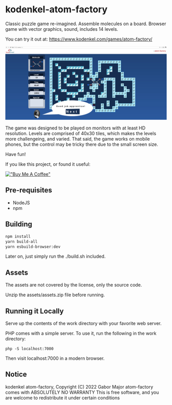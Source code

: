 # kodenkel-atom-factory

Classic puzzle game re-imagined. Assemble molecules on a board. Browser game with vector graphics, sound, includes 14 levels.

You can try it out at: https://www.kodenkel.com/games/atom-factory/

![Showcase of the mini-game running in a browser](showcase.jpg)

The game was designed to be played on monitors with at least HD resolution. Levels are comprised of 40x30 tiles, which makes the levels more challengeing, and varied. That said, the game works on mobile phones, but the control may be tricky there due to the small screen size. 

Have fun!

If you like this project, or found it useful:

[!["Buy Me A Coffee"](https://www.buymeacoffee.com/assets/img/custom_images/orange_img.png)](https://www.buymeacoffee.com/kodenkel)

## Pre-requisites

- NodeJS
- npm

## Building

```
npm install
yarn build-all
yarn esbuild-browser:dev
```

Later on, just simply run the ./build.sh included.

## Assets

The assets are not covered by the license, only the source code.

Unzip the assets/assets.zip file before running.

## Running it Locally

Serve up the contents of the work directory with your favorite web server.

PHP comes with a simple server. To use it, run the following in the work directory:

```
php -S localhost:7000
```

Then visit localhost:7000 in a modern browser.

## Notice

kodenkel atom-factory, Copyright (C) 2022 Gabor Major
atom-factory comes with ABSOLUTELY NO WARRANTY
This is free software, and you are welcome to redistribute it under certain conditions

